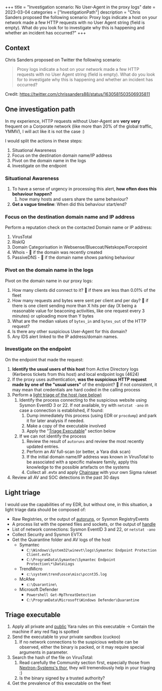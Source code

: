 +++
title = "Investigation scenario: No User-Agent in the proxy logs"
date = 2023-03-04
categories = ["InvestigationPath"]
description = "Chris Sanders proposed the following scenario: Proxy logs indicate a host on your network made a few HTTP requests with no User Agent string (field is empty). What do you look for to investigate why this is happening and whether an incident has occurred?"
+++


## Context

Chris Sanders proposed on Twitter the following scenario:

> Proxy logs indicate a host on your network made a few HTTP requests with no User Agent string (field is empty). What do you look for to investigate why this is happening and whether an incident has occurred?

Credit: https://twitter.com/chrissanders88/status/1630581503506935811

## One investigation path

In my experience, HTTP requests without User-Agent are **very very** frequent on a Corporate network (like more than 20% of the global traffic, YMMV), I will act like it is not the case :)

I would split the actions in these steps:
1. Situational Awareness
1. Focus on the destination domain name/IP address
1. Pivot on the domain name in the logs
1. Investigate on the endpoint

### Situational Awareness

1. To have a sense of urgency in processing this alert, **how often does this behaviour happen?**
	1. how many hosts and users share the same behaviour?
1. **Get a vague timeline**: When did this behaviour start/end?

### Focus on the destination domain name and IP address

Perform a reputation check on the contacted Domain name or IP address:

1. VirusTotal
1. RiskIQ
1. Domain Categorisation in Websense/Bluecoat/Netskope/Forcepoint
1. Whois - 🚩 if the domain was recently created
1. PassiveDNS - 🚩 if  the domain name shows parking behaviour

### Pivot on the domain name in the logs

Pivot on the domain name in our proxy logs:
1. How many clients did connect to it?  🚩 if there are less than 0.01% of the fleet
1. How many requests and bytes were sent per client and per day?  🚩 if there is one client sending more than X hits per day (X being a reasonable value for beaconing activities, like one request every 3 minutes) or uploading more than Y bytes
1. What are the median values of `bytes_in` and `bytes_out` of the HTTP request?
1. Is there any other suspicious User-Agent for this domain?
1. Any IDS alert linked to the IP address/domain names.

### Investigate on the endpoint

On the endpoint that made the request:
1. **Identify the usual users of this host** from Active Directory logs (Kerberos tickets from this host) and local endpoint logs (4624)
1. If the proxy uses authentication, **was the suspicious HTTP request made by one of the "usual users"** of the endpoint? 🚩 if not consistent, it may mean that credentials are hard coded in the calling process
1. Perform a [light triage of the host (see below)](#light-triage)
	1. Identify the process connecting to the suspicious website using Sysmon EventID 3 or 22. If not available, try with `netstat -ano` in case a connection is established, if found:
		1. Dump immediately this process (using  EDR or `procdump`) and park it for later analysis if needed.
		1. Make a copy of the executable involved
		1. Apply the "[Triage Executable](#triage-executable)" section below
	1. If we can not identify the process
		1. Review the result of `autoruns` and review the most recently updated entries.
		1. Perform an AV full-scan (or better, a Yara disk scan)
		1. If the initial domain name/IP address was known in VirusTotal to be associated with a specific malware family, apply this knowledge to the possible artefacts on the systems
		1. Collect all .evtx and apply [Chainsaw](https://github.com/WithSecureLabs/chainsaw) with your own Sigma ruleset
1. Review all AV and SOC detections in the past 30 days



## Light triage

I would use the capabilities of my EDR, but without one, in this situation, a light triage data should be composed of:
- Raw Registries, or the output of [autoruns](https://learn.microsoft.com/en-us/sysinternals/downloads/autoruns), or Sysmon RegistryEvents
- A process list with the opened files and sockets, or the output of [handle](https://learn.microsoft.com/en-us/sysinternals/downloads/handle)
- List of network connections: Sysmon EventID 3 and 22, or `netstat -ano`
- Collect Security and Sysmon EVTX
- Get the Quarantine folder and AV logs of the host
	- Symantec
		- `C:\Windows\System32\winevt\logs\Symantec Endpoint Protection Client.evtx`
		-  `C:\ProgramData\Symantec\Symantec Endpoint Protection\*\Data\Logs`
	- TrendMicro
		- `c:\system\trend\osce\misc\pccnt35.log`
	- McAfee
		- `c:\Quarantine\`
	- Microsoft Defender
		-  `Powershell Get-MpThreatDetection`
		- `C:\ProgramData\Microsoft\Windows Defender\Quarantine`

## Triage executable

1. Apply all private and [public](https://github.com/Neo23x0/signature-base) Yara rules on this executable -> Contain the machine if any red flag is spotted
2. Send the executable to your private sandbox (cuckoo)
	1. If no network connections to the suspicious website can be observed, either the binary is packed, or it may require special arguments in parameter.
3. Search the hash of the file on VirusTotal:
	1. Read carefully the Community section first, especially those from [Nextron-Systems's thor](https://www.virustotal.com/gui/user/thor), they will tremendously help in your triaging :)
	2. Is the binary signed by a trusted authority?
4. Get the prevalence of this executable on the fleet
